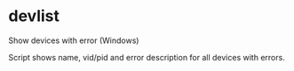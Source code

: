 devlist
=======

Show devices with error (Windows)

Script shows name, vid/pid and error description for all devices with errors.
